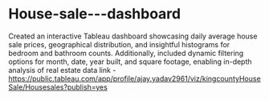 # House-sale---dashboard
Created an interactive Tableau dashboard showcasing daily average house sale prices, geographical distribution, and insightful histograms for bedroom and bathroom counts. Additionally, included dynamic filtering options for month, date, year built, and square footage, enabling in-depth analysis of real estate data
link - https://public.tableau.com/app/profile/ajay.yadav2961/viz/kingcountyHouseSale/Housesales?publish=yes
